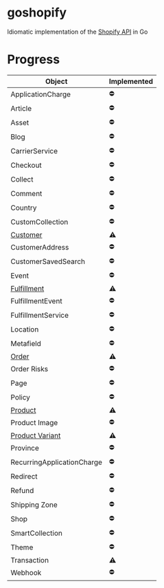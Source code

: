 goshopify
=========
Idiomatic implementation of the [Shopify API](https://docs.shopify.com/api) in Go

Progress
====
Object                             | Implemented |
-----------------------------------|-------------|
ApplicationCharge                  | :no_entry:  |
Article                            | :no_entry:  |
Asset                              | :no_entry:  |
Blog                               | :no_entry:  |
CarrierService                     | :no_entry:  |
Checkout                           | :no_entry:  |
Collect                            | :no_entry:  |
Comment                            | :no_entry:  |
Country                            | :no_entry:  |
CustomCollection                   | :no_entry:  |
[Customer](docs/customer.md)       | :warning:   |
CustomerAddress                    | :no_entry:  |
CustomerSavedSearch                | :no_entry:  |
Event                              | :no_entry:  |
[Fulfillment](docs/fulfillment.md) | :warning:   |
FulfillmentEvent                   | :no_entry:  |
FulfillmentService                 | :no_entry:  |
Location                           | :no_entry:  |
Metafield                          | :no_entry:  |
[Order](docs/order.md)             | :warning:   |
Order Risks                        | :no_entry:  |
Page                               | :no_entry:  |
Policy                             | :no_entry:  |
[Product](docs/product.md)         | :warning:   |
Product Image                      | :no_entry:  |
[Product Variant](docs/variant.md) | :warning:   |
Province                           | :no_entry:  |
RecurringApplicationCharge         | :no_entry:  |
Redirect                           | :no_entry:  |
Refund                             | :no_entry:  |
Shipping Zone                      | :no_entry:  |
Shop                               | :no_entry:  |
SmartCollection                    | :no_entry:  |
Theme                              | :no_entry:  |
Transaction                        | :warning:   |
Webhook                            | :no_entry:  |
